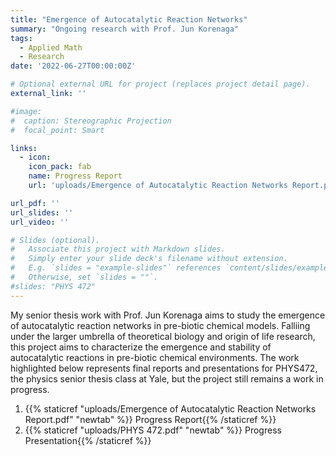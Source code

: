 ```yaml
---
title: "Emergence of Autocatalytic Reaction Networks"
summary: "Ongoing research with Prof. Jun Korenaga"
tags:
  - Applied Math
  - Research
date: '2022-06-27T00:00:00Z'

# Optional external URL for project (replaces project detail page).
external_link: ''

#image: 
#  caption: Stereographic Projection
#  focal_point: Smart

links:
  - icon: 
    icon_pack: fab
    name: Progress Report
    url: 'uploads/Emergence of Autocatalytic Reaction Networks Report.pdf'

url_pdf: ''
url_slides: ''
url_video: ''

# Slides (optional).
#   Associate this project with Markdown slides.
#   Simply enter your slide deck's filename without extension.
#   E.g. `slides = "example-slides"` references `content/slides/example-slides.md`.
#   Otherwise, set `slides = ""`.
#slides: "PHYS 472"
---
```


My senior thesis work with Prof. Jun Korenaga aims to study the emergence of autocatalytic reaction networks in pre-biotic chemical models. Falliing under the larger umbrella of theoretical biology and origin of life research, this project aims to characterize the emergence and stability of autocatalytic reactions in pre-biotic chemical environments. The work highlighted below represents final reports and presentations for PHYS472, the physics senior thesis class at Yale, but the project still remains a work in progress. 

1. {{% staticref "uploads/Emergence of Autocatalytic Reaction Networks Report.pdf" "newtab" %}} Progress Report{{% /staticref %}}
1. {{% staticref "uploads/PHYS 472.pdf" "newtab" %}} Progress Presentation{{% /staticref %}}